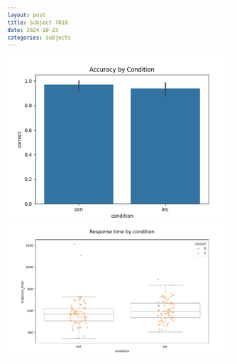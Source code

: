 ```yaml
---
layout: post
title: Subject 7019
date: 2024-10-23
categories: subjects
---
```


![](data/7019/run-20/7019_NF_acc.png)
![](data/7019/run-20/7019_NF_rt.png)
